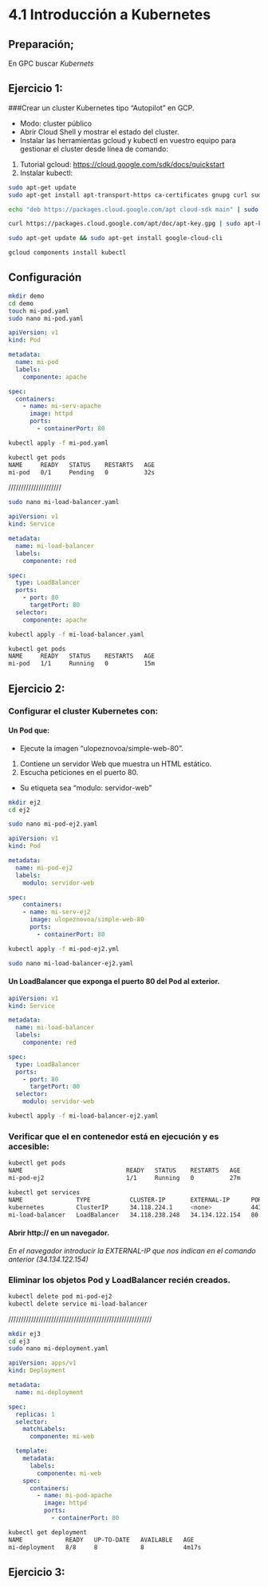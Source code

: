 # 4.1 Introducción a Kubernetes
## Preparación;
En GPC buscar *Kubernets*

## Ejercicio 1:
###Crear un cluster Kubernetes tipo “Autopilot” en GCP.
- Modo: cluster público
- Abrir Cloud Shell y mostrar el estado del cluster.
- Instalar las herramientas gcloud y kubectl en vuestro equipo para gestionar el cluster desde línea de comando:
1) Tutorial gcloud: https://cloud.google.com/sdk/docs/quickstart
2) Instalar kubectl:

```bash
sudo apt-get update
sudo apt-get install apt-transport-https ca-certificates gnupg curl sudo

echo "deb https://packages.cloud.google.com/apt cloud-sdk main" | sudo tee -a /etc/apt/sources.list.d/google-cloud-sdk.list

curl https://packages.cloud.google.com/apt/doc/apt-key.gpg | sudo apt-key --keyring /usr/share/keyrings/cloud.google.gpg add -

sudo apt-get update && sudo apt-get install google-cloud-cli

gcloud components install kubectl
```

## Configuración
```bash
mkdir demo
cd demo
touch mi-pod.yaml
sudo nano mi-pod.yaml      
```

```yml
apiVersion: v1
kind: Pod

metadata:
  name: mi-pod
  labels: 
    componente: apache

spec:
  containers:
    - name: mi-serv-apache
      image: httpd 
      ports:
        - containerPort: 80
```
```bash
kubectl apply -f mi-pod.yaml

kubectl get pods
NAME     READY   STATUS    RESTARTS   AGE
mi-pod   0/1     Pending   0          32s
```

/////////////////////
```bash
sudo nano mi-load-balancer.yaml
```

```yml
apiVersion: v1
kind: Service

metadata:
  name: mi-load-balancer
  labels: 
    componente: red

spec:
  type: LoadBalancer
  ports: 
    - port: 80
      targetPort: 80
  selector: 
    componente: apache
```
```bash
kubectl apply -f mi-load-balancer.yaml

kubectl get pods
NAME     READY   STATUS    RESTARTS   AGE
mi-pod   1/1     Running   0          15m
```


## Ejercicio 2:
### Configurar el cluster Kubernetes con:
#### Un Pod que:
- Ejecute la imagen “ulopeznovoa/simple-web-80”.
1. Contiene un servidor Web que muestra un HTML estático.
2. Escucha peticiones en el puerto 80.
- Su etiqueta sea “modulo: servidor-web”
```bash
mkdir ej2
cd ej2

sudo nano mi-pod-ej2.yaml
```
```yml
apiVersion: v1
kind: Pod

metadata:
  name: mi-pod-ej2
  labels:
    modulo: servidor-web

spec:
    containers:
    - name: mi-serv-ej2
      image: ulopeznovoa/simple-web-80
      ports:
        - containerPort: 80
```
```bash
kubectl apply -f mi-pod-ej2.yml

sudo nano mi-load-balancer-ej2.yaml 
```

#### Un LoadBalancer que exponga el puerto 80 del Pod al exterior.
```yml
apiVersion: v1
kind: Service

metadata:
  name: mi-load-balancer
  labels: 
    componente: red

spec:
  type: LoadBalancer
  ports: 
    - port: 80
      targetPort: 80
  selector: 
    modulo: servidor-web
```
```bash
kubectl apply -f mi-load-balancer-ej2.yaml
```
### Verificar que el en contenedor está en ejecución y es accesible:
```bash
kubectl get pods
NAME                             READY   STATUS    RESTARTS   AGE
mi-pod-ej2                       1/1     Running   0          27m

kubectl get services
NAME               TYPE           CLUSTER-IP       EXTERNAL-IP      PORT(S)        AGE
kubernetes         ClusterIP      34.118.224.1     <none>           443/TCP        97m
mi-load-balancer   LoadBalancer   34.118.238.248   34.134.122.154   80:31720/TCP   4m46s
```
#### Abrir http://<IP-externa-cluster> en un navegador.
*En el navegador introducir la EXTERNAL-IP que nos indican en el comando anterior (34.134.122.154)*

### Eliminar los objetos Pod y LoadBalancer recién creados.
```bash
kubectl delete pod mi-pod-ej2
kubectl delete service mi-load-balancer
```

/////////////////////////////////////////////////////////
```bash
mkdir ej3
cd ej3
sudo nano mi-deployment.yaml
```
```yml
apiVersion: apps/v1
kind: Deployment

metadata:
  name: mi-deployment

spec:
  replicas: 1
  selector:
    matchLabels:
      componente: mi-web

  template:
    metadata:
      labels:
        componente: mi-web
    spec:
      containers:
        - name: mi-pod-apache
          image: httpd
          ports:
            - containerPort: 80
```
```bash
kubectl get deployment
NAME            READY   UP-TO-DATE   AVAILABLE   AGE
mi-deployment   8/8     8            8           4m17s
```

## Ejercicio 3:
